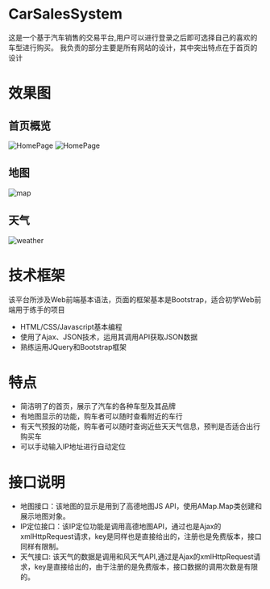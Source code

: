 # CarSalesSystem
这是一个基于汽车销售的交易平台,用户可以进行登录之后即可选择自己的喜欢的车型进行购买。
我负责的部分主要是所有网站的设计，其中突出特点在于首页的设计

# 效果图
## 首页概览
![HomePage](http://pdi3m4use.bkt.clouddn.com/CarSystem1.png)
![HomePage](http://pdi3m4use.bkt.clouddn.com/CarSystem2.png)
## 地图
![map](http://pdi3m4use.bkt.clouddn.com/CarSystemmap.png)
## 天气
![weather](http://pdi3m4use.bkt.clouddn.com/CarSystemWeather.png)
# 技术框架
该平台所涉及Web前端基本语法，页面的框架基本是Bootstrap，适合初学Web前端用于练手的项目
* HTML/CSS/Javascript基本编程
* 使用了Ajax、JSON技术，运用其调用API获取JSON数据
* 熟练运用JQuery和Bootstrap框架
# 特点
* 简洁明了的首页，展示了汽车的各种车型及其品牌
* 有地图显示的功能，购车者可以随时查看附近的车行
* 有天气预报的功能，购车者可以随时查询近些天天气信息，预判是否适合出行购买车
* 可以手动输入IP地址进行自动定位
# 接口说明
* 地图接口：该地图的显示是用到了高德地图JS API，使用AMap.Map类创建和展示地图对象。
* IP定位接口：该IP定位功能是调用高德地图API，通过也是Ajax的xmlHttpRequest请求，key是同样也是直接给出的，注册也是免费版本，接口同样有限制。
* 天气接口:  该天气的数据是调用和风天气API,通过是Ajax的xmlHttpRequest请求，key是直接给出的，由于注册的是免费版本，接口数据的调用次数是有限的。
